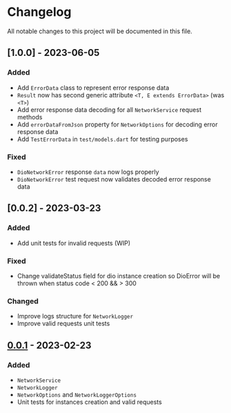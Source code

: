 # Changelog

All notable changes to this project will be documented in this file.

## [1.0.0] - 2023-06-05

### Added
- Add `ErrorData` class to represent error response data 
- `Result` now has second generic attribute `<T, E extends ErrorData>` (was `<T>`)
- Add error response data decoding for all `NetworkService` request methods
- Add `errorDataFromJson` property for `NetworkOptions` for decoding error response data
- Add `TestErrorData` in `test/models.dart` for testing purposes

### Fixed
- `DioNetworkError` response `data` now logs properly
- `DioNetworkError` test request now validates decoded error response data

## [0.0.2] - 2023-03-23

### Added
- Add unit tests for invalid requests (WIP)

### Fixed
- Change validateStatus field for dio instance creation so DioError will be thrown when status code < 200 && > 300

### Changed
- Improve logs structure for `NetworkLogger`
- Improve valid requests unit tests

## [0.0.1] - 2023-02-23

### Added
- `NetworkService`
- `NetworkLogger`
- `NetworkOptions` and `NetworkLoggerOptions`
- Unit tests for instances creation and valid requests

[0.0.1]: https://github.com/mentallyunstable/flutter_network/commits/v0.0.1
